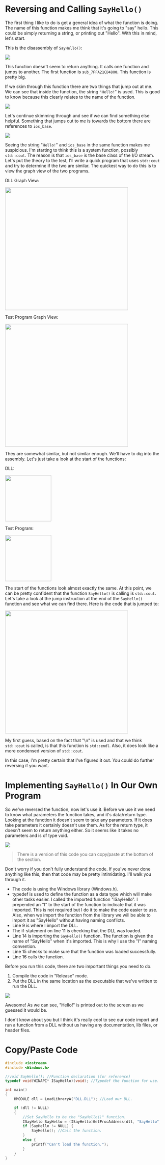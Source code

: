 # Reversing and Calling `SayHello()`
The first thing I like to do is get a general idea of what the function is doing. The name of this function makes me think that it's going to "say" hello. This could be simply returning a string, or printing out "Hello". With this in mind, let's start.

This is the disassembly of `SayHello()`:
<p>
  <img src="[ignore]/SayHello/SayHello.png">
</p>

This function doesn't seem to return anything. It calls one function and jumps to another. The first function is `sub_7FFA21CD4800`. This function is pretty big.

If we skim through this function there are two things that jump out at me. We can see that inside the function, the string `"Hello!`" is used. This is good to know because this clearly relates to the name of the function.
<p>
  <img src="[ignore]/SayHello/CoutString.png">
</p>

Let's continue skimming through and see if we can find something else helpful. Something that jumps out to me is towards the bottom there are references to `ios_base`.
<p>
  <img src="[ignore]/SayHello/CoutBottom.png">
</p>

Seeing the string "`Hello!`" and `ios_base` in the same function makes me suspicious. I'm starting to think this is a system function, possibly `std::cout`. The reason is that `ios_base` is the base class of the I/O stream. Let's put the theory to the test, I'll write a quick program that uses `std::cout` and try to determine if the two are similar. The quickest way to do this is to view the graph view of the two programs.

DLL Graph View:
<p>
  <img height="400" src="[ignore]/SayHello/DLLCoutGraph.png">
</p>

Test Program Graph View:
<p>
  <img height="400" src="[ignore]/SayHello/TestingCoutGraph.png">
</p>

They are somewhat similar, but not similar enough. We'll have to dig into the assembly. Let's just take a look at the start of the functions:

DLL:
<p>
  <img height="150" src="[ignore]/SayHello/DLLStart.png">
</p>

Test Program:
<p>
  <img height="150" src="[ignore]/SayHello/TestingStart.png">
</p>

The start of the functions look almost exactly the same. At this point, we can be pretty confident that the function `SayHello()` is calling is `std::cout`. Let's take a look at the jump instruction at the end of the `SayHello()` function and see what we can find there. Here is the code that is jumped to:
<p>
  <img height="400" src="[ignore]/SayHello/DLLEndl.png">
</p>

My first guess, based on the fact that "\n" is used and that we think `std::cout` is called, is that this function is `std::endl`. Also, it does look like a more condensed version of `std::cout`.

In this case, I'm pretty certain that I've figured it out. You could do further reversing if you want.

# Implementing `SayHello()` In Our Own Program
So we've reversed the function, now let's use it. Before we use it we need to know what parameters the function takes, and it's data/return type. Looking at the function it doesn't seem to take any parameters. If it does take parameters it certainly doesn't use them. As for the return type, it doesn't seem to return anything either. So it seems like it takes no parameters and is of type void.  

<p>
  <img src="[ignore]/SayHello/UseSayHello.png">
</p>

> There is a version of this code you can copy/paste at the bottom of the section.

Don't worry if you don't fully understand the code. If you've never done anything like this, then that code may be pretty intimidating. I'll walk you through it.
* The code is using the Windows library (Windows.h).
* typedef is used to define the function as a data type which will make other tasks easier. I called the imported function "ISayHello". I prepended an "I" to the start of the function to indicate that it was imported. This is not required but I do it to make the code easier to use. Also, when we import the function from the library we will be able to import it as "SayHello" without having naming conflicts.
* Line 9 is where I import the DLL.
* The if-statement on line 11 is checking that the DLL was loaded.
* Line 14 is importing the `SayHello()` function. The function is given the name of "SayHello" when it's imported. This is why I use the "I" naming convention.
* Line 15 checks to make sure that the function was loaded successfully.
* Line 16 calls the function.

Before you run this code, there are two important things you need to do.
1. Compile the code in "Release" mode.
2. Put the DLL in the same location as the executable that we've written to run the DLL.
<p>
  <img src="[ignore]/SayHello/RunDLLSayHello.png">
</p>

Awesome! As we can see, "Hello!" is printed out to the screen as we guessed it would be.

I don't know about you but I think it's really cool to see our code import and run a function from a DLL without us having any documentation, lib files, or header files.

# Copy/Paste Code

```c++
#include <iostream>
#include <Windows.h>

//void SayHello(); //Function declaration (for reference)
typedef void(WINAPI* ISayHello)(void); //Typedef the function for use.

int main()
{
	HMODULE dll = LoadLibraryA("DLL.DLL"); //Load our DLL.

	if (dll != NULL)
	{
		//Set SayHello to be the "SayHello()" function.
		ISayHello SayHello = (ISayHello)GetProcAddress(dll, "SayHello");
		if (SayHello != NULL) {
			SayHello();	//Call the function.
		}
		else {
			printf("Can't load the function.");
		}
	}
}
```